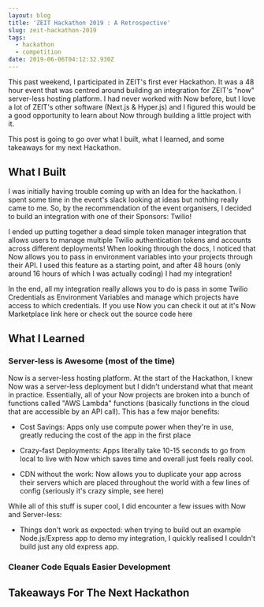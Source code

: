 ```yaml
---
layout: blog
title: 'ZEIT Hackathon 2019 : A Retrospective'
slug: zeit-hackathon-2019
tags:
  - hackathon
  - competition
date: 2019-06-06T04:12:32.930Z
---
```

This past weekend, I participated in ZEIT's first ever Hackathon. It was a  48 hour event that was centred around building an integration for ZEIT's "now" server-less hosting platform. I had never worked with Now before, but I love a lot of ZEIT's other software (Next.js & Hyper.js) and I figured this would be a good opportunity to learn about Now through building a little project with it. 

This post is going to go over what I built, what I learned, and some takeaways for my next Hackathon.  

## What I Built

I was initially having trouble coming up with an Idea for the hackathon. I spent some time in the event's slack looking at ideas but nothing really came to me. So, by the recommendation of the event organisers, I decided to build an integration with one of their Sponsors: Twilio! 

I ended up putting together a dead simple token manager integration that allows users to manage multiple Twilio authentication tokens and accounts across different deployments! When looking through the docs, I noticed that Now allows you to pass in environment variables into your projects through their API. I used this feature as a starting point, and after 48 hours (only around 16 hours of which I was actually coding) I had my integration!

In the end, all my integration really allows you to do is pass in some Twilio Credentials as Environment Variables and manage which projects have access to which credentials. If you use Now you can check it out at it's Now Marketplace link here or check out the source code here

## What I Learned

### Server-less is Awesome (most of the time)

Now is a server-less hosting platform. At the start of the Hackathon, I knew Now was a server-less deployment but I didn't understand what that meant in practice. Essentially, all of your Now projects are broken into a bunch of functions called "AWS Lambda" functions (basically functions in the cloud that are accessible by an API call). This has a few major benefits: 

- Cost Savings: Apps only use compute power when they're in use, greatly reducing the cost of the app in the first place

- Crazy-fast Deployments: Apps literally take 10-15 seconds to go from local to live with Now which saves time and overall just feels really cool.

- CDN without the work: Now allows you to duplicate your app across their servers which are placed throughout the world with a few lines of config (seriously it's crazy simple, see here) 

While all of this stuff is super cool, I did encounter a few issues with Now and Server-less:

- Things don't work as expected: when trying to build out an example Node.js/Express app to demo my integration, I quickly realised I couldn't build just any old express app. 

### Cleaner Code Equals Easier Development


## Takeaways For The Next Hackathon 

